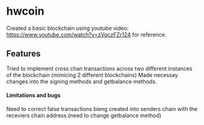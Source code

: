 # hwcoin


Created a basic blockchain using youtube video: https://www.youtube.com/watch?v=zVqczFZr124 for reference.

<h2>Features</h2>
<p>
Tried to implement cross chan transactions across two different instances of the blockchain (mimicing 2 different blockchains)
Made necessay changes into the signing methods and getbalance methods.</p>
<h4>Limitations and bugs</h4>
<p>Need to correct false transactions bieng created into senders chain with the receviers chain address.(need to change getbalance method)</p>
